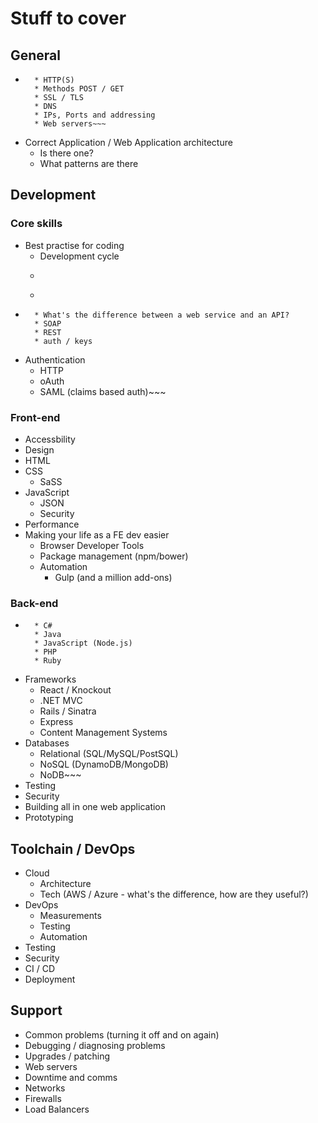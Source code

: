 # Stuff to cover

## General
* ~~~Understanding traffic
	* HTTP(S)
	* Methods POST / GET 
	* SSL / TLS
	* DNS
	* IPs, Ports and addressing
	* Web servers~~~

* Correct Application / Web Application architecture
	* Is there one?
	* What patterns are there

## Development

### Core skills

* Best practise for coding
	* Development cycle
	* ~~~Version control (Git, SVN)~~~
	* ~~~Code styles (tabs vs spaces?!)~~~
* ~~~Creating web service and API's
	* What's the difference between a web service and an API?
	* SOAP
	* REST
	* auth / keys
* Authentication
	* HTTP
	* oAuth
	* SAML (claims based auth)~~~

### Front-end

* Accessbility
* Design
* HTML
* CSS
	* SaSS
* JavaScript
	* JSON
	* Security
* Performance
* Making your life as a FE dev easier
	* Browser Developer Tools
	* Package management (npm/bower)
	* Automation
		* Gulp (and a million add-ons)

### Back-end

* ~~~Languages
	* C#
	* Java
	* JavaScript (Node.js)
	* PHP
	* Ruby
* Frameworks
	* React / Knockout
	* .NET MVC
	* Rails / Sinatra
	* Express
	* Content Management Systems
* Databases
	* Relational (SQL/MySQL/PostSQL)
	* NoSQL (DynamoDB/MongoDB)
	* NoDB~~~
* Testing
* Security
* Building all in one web application
* Prototyping


## Toolchain / DevOps

* Cloud
	* Architecture
	* Tech (AWS / Azure - what's the difference, how are they useful?)
* DevOps
	* Measurements
	* Testing
	* Automation
* Testing
* Security
* CI / CD
* Deployment

## Support

* Common problems (turning it off and on again)
* Debugging / diagnosing problems
* Upgrades / patching
* Web servers
* Downtime and comms
* Networks
* Firewalls
* Load Balancers


